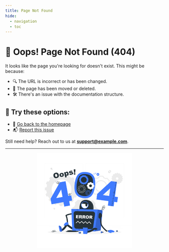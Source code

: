```yaml
---
title: Page Not Found
hide:
  - navigation
  - toc
---
```


# 🚧 Oops! Page Not Found (404)

It looks like the page you're looking for doesn't exist. This might be because:

- 🔍 The URL is incorrect or has been changed.
- 🔄 The page has been moved or deleted.
- 🛠️ There's an issue with the documentation structure.

## 🔗 Try these options:
- 📜 [Go back to the homepage](index.md)
- 📬 [Report this issue](https://github.com/myusername/myproject/issues)

Still need help? Reach out to us at **[support@example.com](mailto:support@example.com)**.

---

<div align="center">
    <img src="../assets/404_error.svg" alt="404 Error" width="60%">
</div>
